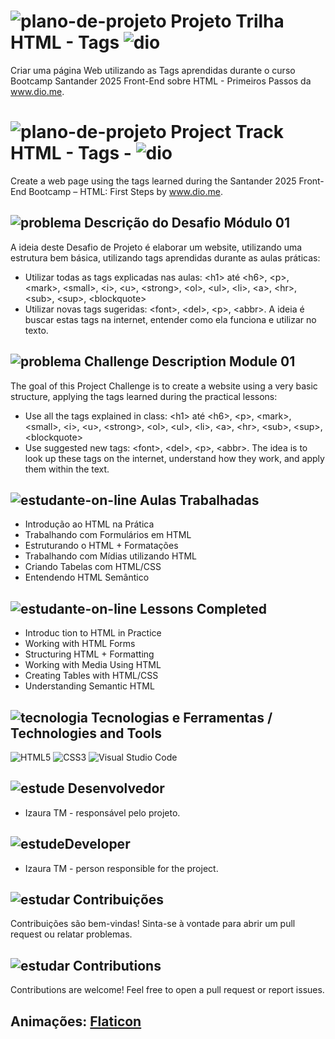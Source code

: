 # ![plano-de-projeto](https://github.com/user-attachments/assets/836eb4bb-653b-46e1-a5e8-16234a8a074e) Projeto Trilha HTML - Tags ![dio](https://github.com/user-attachments/assets/f1432c34-cc81-479f-b7d1-d237f8e69308)
 Criar uma página Web utilizando as Tags aprendidas durante o curso Bootcamp Santander 2025 Front-End sobre HTML - Primeiros Passos da www.dio.me.
 
# ![plano-de-projeto](https://github.com/user-attachments/assets/836eb4bb-653b-46e1-a5e8-16234a8a074e) Project Track HTML - Tags - ![dio](https://github.com/user-attachments/assets/f1432c34-cc81-479f-b7d1-d237f8e69308)

Create a web page using the tags learned during the Santander 2025 Front-End Bootcamp – HTML: First Steps by www.dio.me.

## ![problema](https://github.com/user-attachments/assets/e0318fbf-2f1b-47bb-a0b1-0617e9cc5d1d) Descrição do Desafio Módulo 01
A ideia deste Desafio de Projeto é elaborar um website, utilizando uma estrutura bem básica, utilizando tags aprendidas durante as aulas práticas: 
* Utilizar todas as tags explicadas nas aulas: &lt;h1&gt; até &lt;h6&gt;, &lt;p&gt;, &lt;mark&gt;, &lt;small&gt;, &lt;i&gt;, &lt;u&gt;, &lt;strong&gt;, &lt;ol&gt;, &lt;ul&gt;, &lt;li&gt;, &lt;a&gt;, &lt;hr&gt;, &lt;sub&gt;, &lt;sup&gt;, &lt;blockquote&gt;
*  Utilizar novas tags sugeridas: &lt;font&gt;, &lt;del&gt;, &lt;p&gt;, &lt;abbr&gt;. A ideia é buscar estas tags na internet, entender como ela funciona e utilizar no texto.
  
## ![problema](https://github.com/user-attachments/assets/e0318fbf-2f1b-47bb-a0b1-0617e9cc5d1d) Challenge Description Module 01
The goal of this Project Challenge is to create a website using a very basic structure, applying the tags learned during the practical lessons:
* Use all the tags explained in class: &lt;h1&gt; até &lt;h6&gt;, &lt;p&gt;, &lt;mark&gt;, &lt;small&gt;, &lt;i&gt;, &lt;u&gt;, &lt;strong&gt;, &lt;ol&gt;, &lt;ul&gt;, &lt;li&gt;, &lt;a&gt;, &lt;hr&gt;, &lt;sub&gt;, &lt;sup&gt;, &lt;blockquote&gt;
* Use suggested new tags: &lt;font&gt;, &lt;del&gt;, &lt;p&gt;, &lt;abbr&gt;. The idea is to look up these tags on the internet, understand how they work, and apply them within the text.
  
## ![estudante-on-line](https://github.com/user-attachments/assets/82482a78-0dd5-4edc-93b9-94916e16ad1f) Aulas Trabalhadas
* Introdução ao HTML na Prática
* Trabalhando com Formulários em HTML
* Estruturando o HTML + Formatações
* Trabalhando com Mídias utilizando HTML
* Criando Tabelas com HTML/CSS
* Entendendo HTML Semântico 

## ![estudante-on-line](https://github.com/user-attachments/assets/82482a78-0dd5-4edc-93b9-94916e16ad1f) Lessons Completed
* Introduc tion to HTML in Practice  
* Working with HTML Forms  
* Structuring HTML + Formatting  
* Working with Media Using HTML 
* Creating Tables with HTML/CSS 
* Understanding Semantic HTML
  
## ![tecnologia](https://github.com/user-attachments/assets/b8ed55c1-a49c-4b8f-aca5-90000217d1e6) Tecnologias e Ferramentas / Technologies and Tools
![HTML5](https://img.shields.io/badge/HTML5-E34F26?style=for-the-badge&logo=html5&logoColor=white)
![CSS3](https://img.shields.io/badge/CSS3-1572B6?style=for-the-badge&logo=css3&logoColor=white)
![Visual Studio Code](https://img.shields.io/badge/Editor-VS%20Code-007ACC?style=for-the-badge&logo=visual-studio-code&logoColor=white)
 
## ![estude](https://github.com/user-attachments/assets/f2f58f4e-c422-49af-8d03-67dfa175a54a) Desenvolvedor
* Izaura TM - responsável pelo projeto.
## ![estude](https://github.com/user-attachments/assets/f2f58f4e-c422-49af-8d03-67dfa175a54a)Developer
* Izaura TM - person responsible for the project.

## ![estudar](https://github.com/user-attachments/assets/f6c093a1-7bf0-4bc9-978c-ee9f542de545) Contribuições
Contribuições são bem-vindas! Sinta-se à vontade para abrir um pull request ou relatar problemas. 
 
## ![estudar](https://github.com/user-attachments/assets/f6c093a1-7bf0-4bc9-978c-ee9f542de545) Contributions
Contributions are welcome! Feel free to open a pull request or report issues.  

## Animações: [Flaticon](https://www.flaticon.com/)
